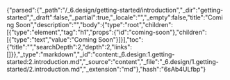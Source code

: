 {"parsed":{"_path":"/_6.design/getting-started/introduction","_dir":"getting-started","_draft":false,"_partial":true,"_locale":"","_empty":false,"title":"Coming Soon","description":"","body":{"type":"root","children":[{"type":"element","tag":"h1","props":{"id":"coming-soon"},"children":[{"type":"text","value":"Coming Soon"}]}],"toc":{"title":"","searchDepth":2,"depth":2,"links":[]}},"_type":"markdown","_id":"content:_6.design:1.getting-started:2.introduction.md","_source":"content","_file":"_6.design/1.getting-started/2.introduction.md","_extension":"md"},"hash":"6sAb4ULfbp"}